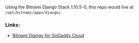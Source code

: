 Using the Bitnami Django Stack 1.10.5-0, this repo would live at `/opt/bitnami/apps/django/`.

### Links:
* [Bitnami Django for GoDaddy Cloud](https://docs.bitnami.com/godaddy/infrastructure/django/)
